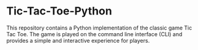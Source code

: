 # Tic-Tac-Toe-Python
This repository contains a Python implementation of the classic game Tic Tac Toe. The game is played on the command line interface (CLI) and provides a simple and interactive experience for players.
